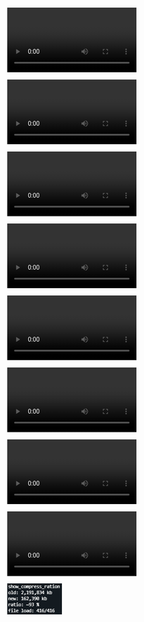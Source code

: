 <video src="circle%20gradiant.mp4" controls></video>

<video src="gmod_7W9fv0gPSB.mp4" controls></video>

<video src="gmod_eUyNnNsWqS.mp4" controls></video>

<video src="gmod_MxBBqUZR9p.mp4" controls></video>

<video src="gps.mp4" controls></video>

<video src="gps_v2.mp4" controls></video>

<video src="hud%20alpha%20smooth.mp4" controls></video>

<video src="param%C3%A8tre.mp4" controls></video>

![](compress.png)
